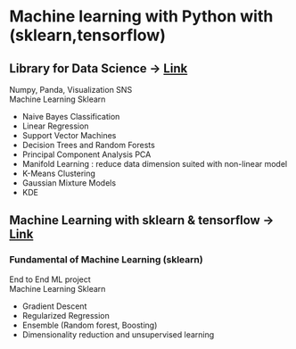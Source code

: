 # Machine learning with Python with (sklearn,tensorflow) 
## Library for Data Science -> **[Link](http://htmlpreview.github.io/?https://github.com/pkms-uchi/Machine_learning_with_Python_w_sklearn-tensorflow/blob/master/Library%20for%20Data%20Science.html)**


Numpy, Panda, Visualization SNS  
Machine Learning Sklearn
  - Naive Bayes Classification
  - Linear Regression
  - Support Vector Machines
  - Decision Trees and Random Forests
  - Principal Component Analysis PCA
  - Manifold Learning : reduce data dimension suited with non-linear model
  - K-Means Clustering
  - Gaussian Mixture Models
  - KDE

## Machine Learning with sklearn & tensorflow -> **[Link](http://htmlpreview.github.io/?https://github.com/pkms-uchi/Machine_learning_with_Python_w_sklearn-tensorflow/blob/master/Machine%20Learning%20Fundamental(sklearn).html)**
### Fundamental of Machine Learning (sklearn)
End to End ML project  
Machine Learning Sklearn
  - Gradient Descent
  - Regularized Regression
  - Ensemble (Random forest, Boosting)
  - Dimensionality reduction and unsupervised learning
